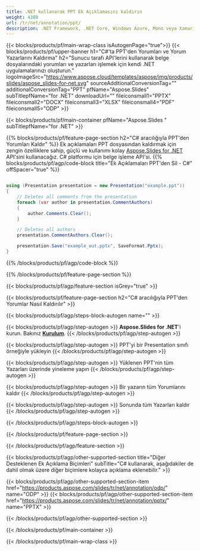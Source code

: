 ```yaml
---
title: .NET kullanarak PPT Ek Açıklamasını kaldırın
weight: 4380
url: /tr/net/annotation/ppt/ 
description: .NET Framework, .NET Core, Windows Azure, Mono veya Xamarin Platformlarında PPT biçimi ek açıklamalarını silmek için C# kaynak kodu.
---
```


{{< blocks/products/pf/main-wrap-class isAutogenPage="true">}}
{{< blocks/products/pf/upper-banner h1="C#'ta PPT'den Yorumları ve Yorum Yazarlarını Kaldırma" h2="Sunucu tarafı API'lerini kullanarak belge dosyalarındaki yorumları ve yazarları işlemek için kendi .NET uygulamalarınızı oluşturun." logoImageSrc="https://www.aspose.cloud/templates/aspose/img/products/slides/aspose_slides-for-net.svg" sourceAdditionalConversionTag="" additionalConversionTag="PPT" pfName="Aspose.Slides" subTitlepfName="for .NET" downloadUrl="" fileiconsmall1="PPTX" fileiconsmall2="DOCX" fileiconsmall3="XLSX" fileiconsmall4="PDF" fileiconsmall5="ODP" >}}

{{< blocks/products/pf/main-container pfName="Aspose.Slides " subTitlepfName="for .NET" >}}

{{% blocks/products/pf/feature-page-section  h2="C# aracılığıyla PPT'den Yorumları Kaldır" %}}
Ek açıklamaları PPT dosyasından kaldırmak için zengin özelliklere sahip, güçlü ve kullanımı kolay [Aspose.Slides for .NET](https://products.aspose.com/slides/tr/net) API'sini kullanacağız. C# platformu için belge işleme API'si.
{{% blocks/products/pf/agp/code-block title="Ek Açıklamaları PPT'den Sil - C#" offSpacer="true" %}}

```cs

using (Presentation presentation = new Presentation("example.ppt"))
{
    // Deletes all comments from the presentation
    foreach (var author in presentation.CommentAuthors)
    {
        author.Comments.Clear();
    }

    // Deletes all authors
    presentation.CommentAuthors.Clear();

    presentation.Save("example_out.pptx", SaveFormat.Pptx);
}
```
{{% /blocks/products/pf/agp/code-block %}}

{{% /blocks/products/pf/feature-page-section %}}

{{< blocks/products/pf/agp/feature-section isGrey="true" >}}

{{< blocks/products/pf/feature-page-section  h2="C# aracılığıyla PPT'den Yorumlar Nasıl Kaldırılır" >}}

{{< blocks/products/pf/agp/steps-block-autogen name="" >}}

{{< blocks/products/pf/agp/step-autogen >}}
**Aspose.Slides for .NET**'i kurun. Bakınız [**Kurulum**](https://docs.aspose.com/slides/net/installation/).
{{< /blocks/products/pf/agp/step-autogen >}}

{{< blocks/products/pf/agp/step-autogen >}}
PPT'yi bir Presentation sınıfı örneğiyle yükleyin
{{< /blocks/products/pf/agp/step-autogen >}}

{{< blocks/products/pf/agp/step-autogen >}}
Yüklenen PPT'nin tüm Yazarları üzerinde yineleme yapın
{{< /blocks/products/pf/agp/step-autogen >}}

{{< blocks/products/pf/agp/step-autogen >}}
Bir yazarın tüm Yorumlarını kaldır
{{< /blocks/products/pf/agp/step-autogen >}}

{{< blocks/products/pf/agp/step-autogen >}}
Sonunda tüm Yazarları kaldır
{{< /blocks/products/pf/agp/step-autogen >}}

{{< /blocks/products/pf/agp/steps-block-autogen >}}

{{< /blocks/products/pf/feature-page-section >}}

{{< /blocks/products/pf/agp/feature-section >}}

{{< blocks/products/pf/agp/other-supported-section title="Diğer Desteklenen Ek Açıklama Biçimleri" subTitle="C# kullanarak, aşağıdakiler de dahil olmak üzere diğer biçimlere kolayca açıklama eklenebilir." >}}

{{< blocks/products/pf/agp/other-supported-section-item href="https://products.aspose.com/slides/tr/net/annotation/odp/" name="ODP" >}}
{{< blocks/products/pf/agp/other-supported-section-item href="https://products.aspose.com/slides/tr/net/annotation/pptx/" name="PPTX" >}}

{{< /blocks/products/pf/agp/other-supported-section >}}

{{< /blocks/products/pf/main-container >}}
    
{{< /blocks/products/pf/main-wrap-class >}}